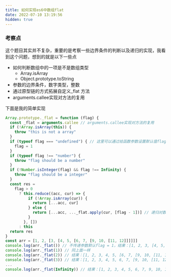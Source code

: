 ```yaml
---
title: 如何实现es6中数组flat
date: 2022-07-10 13:19:56
hidden: true
---
```


### 考察点

这个题目其实并不复杂，重要的是考察一些边界条件的判断以及递归的实现，我看到这个问题，想到的就是以下一些点

- 如何判断数组中的一项是不是数组类型
  - Array.isArray
  - Object.prototype.toString
- 参数的边界条件，数字类型，整数
- 通过原型链的方式拓展自定义\_flat 方法
- arguments.callee实现对方法的复用

下面是我的简单实现

```javascript
Array.prototype._flat = function (flag) {
  const _flat = arguments.callee // arguments.callee实现对方法的复用
  if (!Array.isArray(this)) {
    throw "this is not a array"
  }
  if (typeof flag === "undefined") { // 这里可以通过给函数参数设置默认值flag = 1实现，但是控制台中有严格模式的报错
    flag = 1
  }
  if (typeof flag !== "number") {
    throw "flag should be a number"
  }
  if (!Number.isInteger(flag) && flag !== Infinity) {
    throw "flag should be a integer"
  }
  const res =
    flag > 0
      ? this.reduce((acc, cur) => {
          if (!Array.isArray(cur)) {
            return [...acc, cur]
          } else {
            return [...acc, ..._flat.apply(cur, [flag - 1])] // 递归对数组中的元素执行该方法，使用apply冒用借充函数
          }
        }, [])
      : this
  return res
}
const arr = [1, 2, [3, [4, 5, [6, 7, [9, 10, [11, 12]]]]]]
console.log(arr._flat()) // 不传递参数默认flag = 1，结果：[1, 2, 3, [4, 5, [6, 7, [9, 10, [11, 12]]]]]
console.log(arr._flat(1)) // 同上面一样
console.log(arr._flat(2)) // 结果：[1, 2, 3, 4, 5, [6, 7, [9, 10, [11, 12]]]]
console.log(arr._flat(3)) // 结果：[1, 2, 3, 4, 5, 6, 7, [9, 10, [11, 12]]]
...
console.log(arr._flat(Infinity)) // 结果：[1, 2, 3, 4, 5, 6, 7, 9, 10, 11, 12]
```
